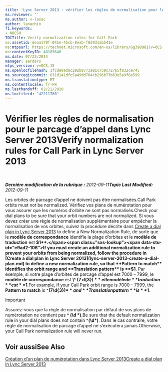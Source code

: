 ```yaml
---
title: 'Lync Server 2013 : vérifier les règles de normalisation pour le parcage d’appel'
ms.reviewer: ''
ms.author: v-lanac
author: lanachin
f1.keywords:
- NOCSH
TOCTitle: Verify normalization rules for Call Park
ms:assetid: deaa170f-041e-45cb-8eab-f02931ab541e
ms:mtpsurl: https://technet.microsoft.com/en-us/library/Gg398981(v=OCS.15)
ms:contentKeyID: 48185646
ms.date: 07/23/2014
manager: serdars
mtps_version: v=OCS.15
ms.openlocfilehash: 1fcde0adac292b8773a81c759c72765f832ce745
ms.sourcegitcommit: 831d141dfc5a49dd764cb296b73b63e5a9f8e599
ms.translationtype: MT
ms.contentlocale: fr-FR
ms.lasthandoff: 02/21/2020
ms.locfileid: "42211780"
---
```

<div data-xmlns="http://www.w3.org/1999/xhtml">

<div class="topic" data-xmlns="http://www.w3.org/1999/xhtml" data-msxsl="urn:schemas-microsoft-com:xslt" data-cs="https://msdn.microsoft.com/">

<div data-asp="https://msdn2.microsoft.com/asp">

# <a name="verify-normalization-rules-for-call-park-in-lync-server-2013"></a><span data-ttu-id="e9ad2-102">Vérifier les règles de normalisation pour le parcage d’appel dans Lync Server 2013</span><span class="sxs-lookup"><span data-stu-id="e9ad2-102">Verify normalization rules for Call Park in Lync Server 2013</span></span>

</div>

<div id="mainSection">

<div id="mainBody">

<span> </span>

<span data-ttu-id="e9ad2-103">_**Dernière modification de la rubrique :** 2012-09-11_</span><span class="sxs-lookup"><span data-stu-id="e9ad2-103">_**Topic Last Modified:** 2012-09-11_</span></span>

<span data-ttu-id="e9ad2-104">Les orbites de parcage d’appel ne doivent pas être normalisées.</span><span class="sxs-lookup"><span data-stu-id="e9ad2-104">Call Park orbits must not be normalized.</span></span> <span data-ttu-id="e9ad2-105">Vérifiez vos plans de numérotation pour vous assurer que les numéros d’orbite ne sont pas normalisés.</span><span class="sxs-lookup"><span data-stu-id="e9ad2-105">Check your dial plans to be sure that your orbit numbers are not normalized.</span></span> <span data-ttu-id="e9ad2-106">Si vous devez créer une règle de normalisation supplémentaire pour empêcher la normalisation de vos orbites, suivez la procédure décrite dans [Create a dial plan in Lync Server 2013](lync-server-2013-create-a-dial-plan.md) to define a New Normalization Rule, de sorte que le **modèle de correspondance** identifie la plage d’orbites et le **modèle de traduction** est **$1**.</span><span class="sxs-lookup"><span data-stu-id="e9ad2-106">If you must create an additional normalization rule to prevent your orbits from being normalized, follow the procedure in [Create a dial plan in Lync Server 2013](lync-server-2013-create-a-dial-plan.md) to define a new normalization rule, so that **Pattern to match** identifies the orbit range and **Translation pattern** is **$1**.</span></span> <span data-ttu-id="e9ad2-107">Par exemple, si votre plage d’orbites de parcage d’appel est 7000 – 7999, le **modèle de correspondance** est **\\^ (7 d{3}) $** et le modèle de **traduction** est **$1**.</span><span class="sxs-lookup"><span data-stu-id="e9ad2-107">For example, if your Call Park orbit range is 7000 – 7999, the **Pattern to match** is **^(7\\d{3})$** and **Translation pattern** is **$1**.</span></span>

<div>


> [!IMPORTANT]  
> <span data-ttu-id="e9ad2-108">Assurez-vous que la règle de normalisation par défaut de vos plans de numérotation ne contient pas <STRONG>^ (\d \*)</STRONG>.</span><span class="sxs-lookup"><span data-stu-id="e9ad2-108">Be sure that the default normalization rule in your dial plans does not contain <STRONG>^(\d\*)</STRONG>.</span></span> <span data-ttu-id="e9ad2-109">Dans le cas contraire, votre règle de normalisation de parcage d’appel ne s’exécutera jamais.</span><span class="sxs-lookup"><span data-stu-id="e9ad2-109">Otherwise, your Call Park normalization rule will never run.</span></span>



</div>

<div>

## <a name="see-also"></a><span data-ttu-id="e9ad2-110">Voir aussi</span><span class="sxs-lookup"><span data-stu-id="e9ad2-110">See Also</span></span>


[<span data-ttu-id="e9ad2-111">Création d’un plan de numérotation dans Lync Server 2013</span><span class="sxs-lookup"><span data-stu-id="e9ad2-111">Create a dial plan in Lync Server 2013</span></span>](lync-server-2013-create-a-dial-plan.md)  
  

</div>

</div>

<span> </span>

</div>

</div>

</div>


